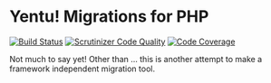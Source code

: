 Yentu! Migrations for PHP
=========================

[![Build Status](https://travis-ci.org/ekowabaka/yentu.svg)](https://travis-ci.org/ekowabaka/yentu)
[![Scrutinizer Code Quality](https://scrutinizer-ci.com/g/ekowabaka/yentu/badges/quality-score.png?b=master)](https://scrutinizer-ci.com/g/ekowabaka/yentu/?branch=master)
[![Code Coverage](https://scrutinizer-ci.com/g/ekowabaka/yentu/badges/coverage.png?b=master)](https://scrutinizer-ci.com/g/ekowabaka/yentu/?branch=master)

Not much to say yet! Other than ... this is another attempt to make a framework
independent migration tool.
